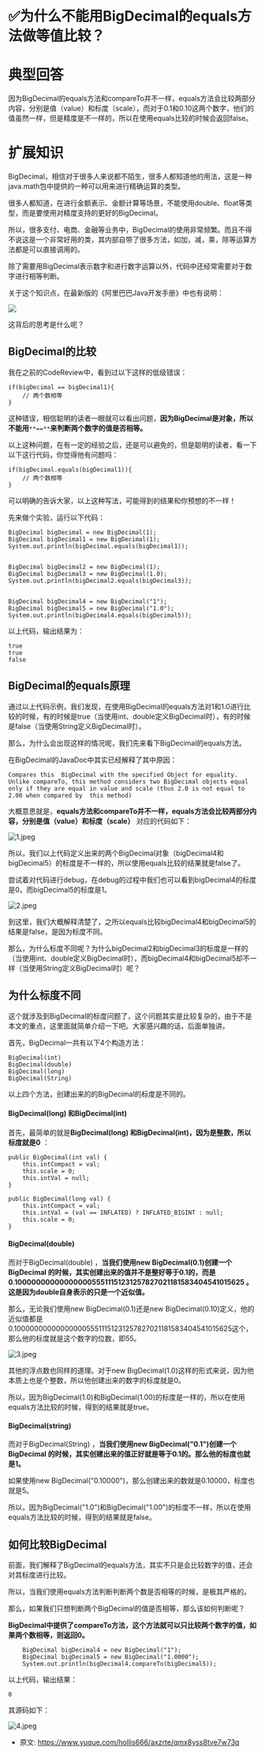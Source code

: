 # ✅为什么不能用BigDecimal的equals方法做等值比较？
<!--page header-->

<a name="fietk"></a>
# 典型回答

因为BigDecimal的equals方法和compareTo并不一样，equals方法会比较两部分内容，分别是值（value）和标度（scale），而对于0.1和0.10这两个数字，他们的值虽然一样，但是精度是不一样的，所以在使用equals比较的时候会返回false。

<a name="BYwci"></a>
# 扩展知识
BigDecimal，相信对于很多人来说都不陌生，很多人都知道他的用法，这是一种java.math包中提供的一种可以用来进行精确运算的类型。

很多人都知道，在进行金额表示、金额计算等场景，不能使用double、float等类型，而是要使用对精度支持的更好的BigDecimal。

所以，很多支付、电商、金融等业务中，BigDecimal的使用非常频繁。而且不得不说这是一个非常好用的类，其内部自带了很多方法，如加，减，乘，除等运算方法都是可以直接调用的。

除了需要用BigDecimal表示数字和进行数字运算以外，代码中还经常需要对于数字进行相等判断。

关于这个知识点，在最新版的《阿里巴巴Java开发手册》中也有说明：

![](./img/cybp_W8T3a3SZLt-/1668831646724-c382b461-bccd-4e54-95a8-ee08dde38a22-004033.jpeg)

这背后的思考是什么呢？
<a name="qwd3G"></a>
## BigDecimal的比较

我在之前的CodeReview中，看到过以下这样的低级错误：

```
if(bigDecimal == bigDecimal1){
    // 两个数相等
}
```

这种错误，相信聪明的读者一眼就可以看出问题，**因为BigDecimal是对象，所以不能用**`**==**`**来判断两个数字的值是否相等。**

以上这种问题，在有一定的经验之后，还是可以避免的，但是聪明的读者，看一下以下这行代码，你觉得他有问题吗：

```
if(bigDecimal.equals(bigDecimal1)){
    // 两个数相等
}
```

可以明确的告诉大家，以上这种写法，可能得到的结果和你预想的不一样！

先来做个实验，运行以下代码：

```
BigDecimal bigDecimal = new BigDecimal(1);
BigDecimal bigDecimal1 = new BigDecimal(1);
System.out.println(bigDecimal.equals(bigDecimal1));


BigDecimal bigDecimal2 = new BigDecimal(1);
BigDecimal bigDecimal3 = new BigDecimal(1.0);
System.out.println(bigDecimal2.equals(bigDecimal3));


BigDecimal bigDecimal4 = new BigDecimal("1");
BigDecimal bigDecimal5 = new BigDecimal("1.0");
System.out.println(bigDecimal4.equals(bigDecimal5));
```

以上代码，输出结果为：

```
true
true
false
```

<a name="Ozv53"></a>
## BigDecimal的equals原理

通过以上代码示例，我们发现，在使用BigDecimal的equals方法对1和1.0进行比较的时候，有的时候是true（当使用int、double定义BigDecimal时），有的时候是false（当使用String定义BigDecimal时）。

那么，为什么会出现这样的情况呢，我们先来看下BigDecimal的equals方法。

在BigDecimal的JavaDoc中其实已经解释了其中原因：

```
Compares this  BigDecimal with the specified Object for equality.  Unlike compareTo, this method considers two BigDecimal objects equal only if they are equal in value and scale (thus 2.0 is not equal to 2.00 when compared by  this method)
```

大概意思就是，**equals方法和compareTo并不一样，equals方法会比较两部分内容，分别是值（value）和标度（scale）**
对应的代码如下：

![1.jpeg](./img/cybp_W8T3a3SZLt-/1695125002306-807827b1-f205-422d-988d-515d21d19208-033063.jpeg)

所以，我们以上代码定义出来的两个BigDecimal对象（bigDecimal4和bigDecimal5）的标度是不一样的，所以使用equals比较的结果就是false了。

尝试着对代码进行debug，在debug的过程中我们也可以看到bigDecimal4的标度是0，而bigDecimal5的标度是1。

![2.jpeg](./img/cybp_W8T3a3SZLt-/1695124997490-9243505e-184c-49d7-99cb-5ac609e4a38c-599121.jpeg)

到这里，我们大概解释清楚了，之所以equals比较bigDecimal4和bigDecimal5的结果是false，是因为标度不同。

那么，为什么标度不同呢？为什么bigDecimal2和bigDecimal3的标度是一样的（当使用int、double定义BigDecimal时），而bigDecimal4和bigDecimal5却不一样（当使用String定义BigDecimal时）呢？

<a name="B0ZgH"></a>
## 为什么标度不同

这个就涉及到BigDecimal的标度问题了，这个问题其实是比较复杂的，由于不是本文的重点，这里面就简单介绍一下吧。大家感兴趣的话，后面单独讲。

首先，BigDecimal一共有以下4个构造方法：

```
BigDecimal(int)
BigDecimal(double) 
BigDecimal(long) 
BigDecimal(String)
```

以上四个方法，创建出来的的BigDecimal的标度是不同的。

<a name="53936d8f"></a>
#### BigDecimal(long) 和BigDecimal(int)

首先，最简单的就是**BigDecimal(long) 和BigDecimal(int)，因为是整数，所以标度就是0** ：

```
public BigDecimal(int val) {
    this.intCompact = val;
    this.scale = 0;
    this.intVal = null;
}

public BigDecimal(long val) {
    this.intCompact = val;
    this.intVal = (val == INFLATED) ? INFLATED_BIGINT : null;
    this.scale = 0;
}
```

<a name="a8ec200f"></a>
#### BigDecimal(double)

而对于BigDecimal(double) ，**当我们使用new BigDecimal(0.1)创建一个BigDecimal 的时候，其实创建出来的值并不是整好等于0.1的，而是0.1000000000000000055511151231257827021181583404541015625 。这是因为double自身表示的只是一个近似值。**

那么，无论我们使用new BigDecimal(0.1)还是new BigDecimal(0.10)定义，他的近似值都是0.1000000000000000055511151231257827021181583404541015625这个，那么他的标度就是这个数字的位数，即55。

![3.jpeg](./img/cybp_W8T3a3SZLt-/1695124991568-c8792b40-c95e-4f7c-a1be-7182e743c4f0-312498.jpeg)

其他的浮点数也同样的道理。对于new BigDecimal(1.0)这样的形式来说，因为他本质上也是个整数，所以他创建出来的数字的标度就是0。

所以，因为BigDecimal(1.0)和BigDecimal(1.00)的标度是一样的，所以在使用equals方法比较的时候，得到的结果就是true。

<a name="4300351f"></a>
#### BigDecimal(string)

而对于BigDecimal(String) ，**当我们使用new BigDecimal("0.1")创建一个BigDecimal 的时候，其实创建出来的值正好就是等于0.1的。那么他的标度也就是1。**

如果使用new BigDecimal("0.10000")，那么创建出来的数就是0.10000，标度也就是5。

所以，因为BigDecimal("1.0")和BigDecimal("1.00")的标度不一样，所以在使用equals方法比较的时候，得到的结果就是false。

<a name="NcAwi"></a>
## 如何比较BigDecimal

前面，我们解释了BigDecimal的equals方法，其实不只是会比较数字的值，还会对其标度进行比较。

所以，当我们使用equals方法判断判断两个数是否相等的时候，是极其严格的。

那么，如果我们只想判断两个BigDecimal的值是否相等，那么该如何判断呢？

**BigDecimal中提供了compareTo方法，这个方法就可以只比较两个数字的值，如果两个数相等，则返回0。**

```
    BigDecimal bigDecimal4 = new BigDecimal("1");
    BigDecimal bigDecimal5 = new BigDecimal("1.0000");
    System.out.println(bigDecimal4.compareTo(bigDecimal5));
```

以上代码，输出结果：

```
0
```

其源码如下：

![4.jpeg](./img/cybp_W8T3a3SZLt-/1695124985446-358e1085-59f5-44a5-bf14-944d5facc085-203713.jpeg)


<!--page footer-->
- 原文: <https://www.yuque.com/hollis666/axzrte/qmx8yss8tve7w73q>
